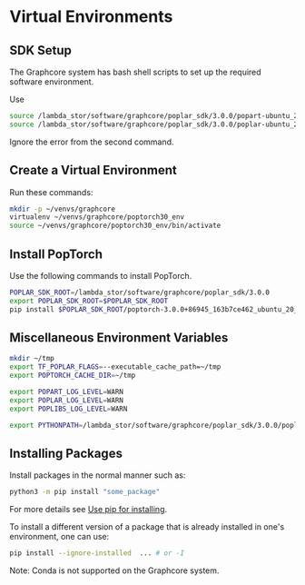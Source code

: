 # Virtual Environments

## SDK Setup

The Graphcore system has bash shell scripts to set up the required software environment.

Use

```bash
source /lambda_stor/software/graphcore/poplar_sdk/3.0.0/popart-ubuntu_20_04-3.0.0+5691-1e179b3b85/enable.sh
source /lambda_stor/software/graphcore/poplar_sdk/3.0.0/poplar-ubuntu_20_04-3.0.0+5691-1e179b3b85/enable.sh
```

Ignore the error from the second command.

## Create a Virtual Environment

Run these commands:

```bash
mkdir -p ~/venvs/graphcore
virtualenv ~/venvs/graphcore/poptorch30_env
source ~/venvs/graphcore/poptorch30_env/bin/activate
```

## Install PopTorch

Use the following commands to install PopTorch.

```bash
POPLAR_SDK_ROOT=/lambda_stor/software/graphcore/poplar_sdk/3.0.0
export POPLAR_SDK_ROOT=$POPLAR_SDK_ROOT
pip install $POPLAR_SDK_ROOT/poptorch-3.0.0+86945_163b7ce462_ubuntu_20_04-cp38-cp38-linux_x86_64.whl
```

## Miscellaneous Environment Variables

```bash
mkdir ~/tmp
export TF_POPLAR_FLAGS=--executable_cache_path=~/tmp
export POPTORCH_CACHE_DIR=~/tmp

export POPART_LOG_LEVEL=WARN
export POPLAR_LOG_LEVEL=WARN
export POPLIBS_LOG_LEVEL=WARN

export PYTHONPATH=/lambda_stor/software/graphcore/poplar_sdk/3.0.0/poplar-ubuntu_20_04-3.0.0+5691-1e179b3b85/python:$PYTHONPATH
```

## Installing Packages

Install packages in the normal manner such as:

```bash
python3 -m pip install "some_package"
```

For more details see [Use pip for installing](https://packaging.python.org/en/latest/tutorials/installing-packages/#use-pip-for-installing).

To install a different version of a package that is already installed in one's environment, one can use:

```bash
pip install --ignore-installed  ... # or -I
```

Note: Conda is not supported on the Graphcore system.
